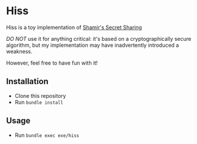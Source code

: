 # Hiss

Hiss is a toy implementation of [Shamir's Secret Sharing](https://en.wikipedia.org/wiki/Shamir%27s_Secret_Sharing)

*DO NOT* use it for anything critical: it's based on a cryptographically secure algorithm, but my implementation may have inadvertently introduced a weakness.

However, feel free to have fun with it!

## Installation

- Clone this repository
- Run `bundle install`

## Usage

- Run `bundle exec exe/hiss`

